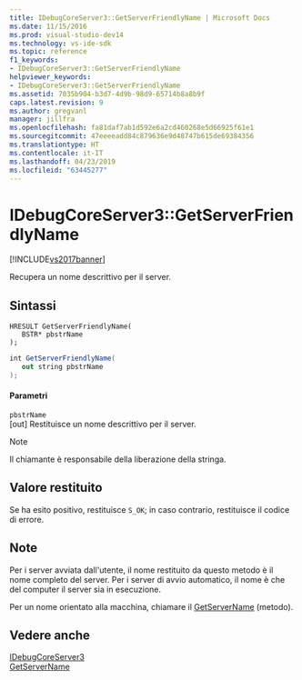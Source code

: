 ```yaml
---
title: IDebugCoreServer3::GetServerFriendlyName | Microsoft Docs
ms.date: 11/15/2016
ms.prod: visual-studio-dev14
ms.technology: vs-ide-sdk
ms.topic: reference
f1_keywords:
- IDebugCoreServer3::GetServerFriendlyName
helpviewer_keywords:
- IDebugCoreServer3::GetServerFriendlyName
ms.assetid: 7035b904-b3d7-4d9b-98d9-65714b8a8b9f
caps.latest.revision: 9
ms.author: gregvanl
manager: jillfra
ms.openlocfilehash: fa81daf7ab1d592e6a2cd460268e5d66925f61e1
ms.sourcegitcommit: 47eeeeadd84c879636e9d48747b615de69384356
ms.translationtype: HT
ms.contentlocale: it-IT
ms.lasthandoff: 04/23/2019
ms.locfileid: "63445277"
---
```

# <a name="idebugcoreserver3getserverfriendlyname"></a>IDebugCoreServer3::GetServerFriendlyName
[!INCLUDE[vs2017banner](../../../includes/vs2017banner.md)]

Recupera un nome descrittivo per il server.  
  
## <a name="syntax"></a>Sintassi  
  
```cpp#  
HRESULT GetServerFriendlyName(  
   BSTR* pbstrName  
);  
```  
  
```csharp  
int GetServerFriendlyName(  
   out string pbstrName  
);  
```  
  
#### <a name="parameters"></a>Parametri  
 `pbstrName`  
 [out] Restituisce un nome descrittivo per il server.  
  
> [!NOTE]
> Il chiamante è responsabile della liberazione della stringa.  
  
## <a name="return-value"></a>Valore restituito  
 Se ha esito positivo, restituisce `S_OK`; in caso contrario, restituisce il codice di errore.  
  
## <a name="remarks"></a>Note  
 Per i server avviata dall'utente, il nome restituito da questo metodo è il nome completo del server. Per i server di avvio automatico, il nome è che del computer il server sia in esecuzione.  
  
 Per un nome orientato alla macchina, chiamare il [GetServerName](../../../extensibility/debugger/reference/idebugcoreserver3-getservername.md) (metodo).  
  
## <a name="see-also"></a>Vedere anche  
 [IDebugCoreServer3](../../../extensibility/debugger/reference/idebugcoreserver3.md)   
 [GetServerName](../../../extensibility/debugger/reference/idebugcoreserver3-getservername.md)
